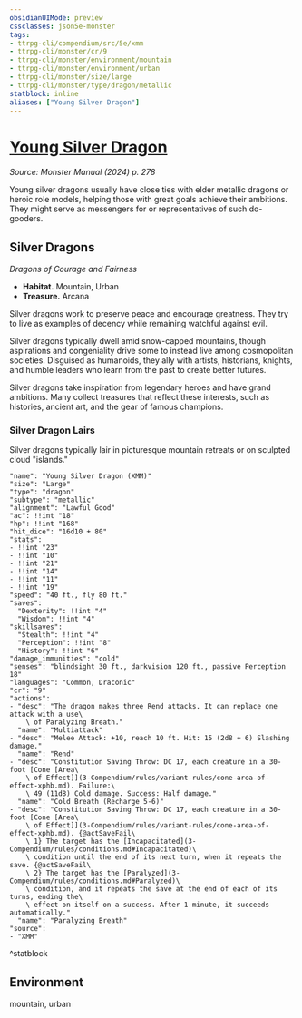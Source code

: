 ```yaml
---
obsidianUIMode: preview
cssclasses: json5e-monster
tags:
- ttrpg-cli/compendium/src/5e/xmm
- ttrpg-cli/monster/cr/9
- ttrpg-cli/monster/environment/mountain
- ttrpg-cli/monster/environment/urban
- ttrpg-cli/monster/size/large
- ttrpg-cli/monster/type/dragon/metallic
statblock: inline
aliases: ["Young Silver Dragon"]
---
```

# [Young Silver Dragon](3-Compendium\bestiary\dragon/young-silver-dragon-xmm.md)
*Source: Monster Manual (2024) p. 278*  

Young silver dragons usually have close ties with elder metallic dragons or heroic role models, helping those with great goals achieve their ambitions. They might serve as messengers for or representatives of such do-gooders.

## Silver Dragons

*Dragons of Courage and Fairness*

- **Habitat.** Mountain, Urban  
- **Treasure.** Arcana  

Silver dragons work to preserve peace and encourage greatness. They try to live as examples of decency while remaining watchful against evil.

Silver dragons typically dwell amid snow-capped mountains, though aspirations and congeniality drive some to instead live among cosmopolitan societies. Disguised as humanoids, they ally with artists, historians, knights, and humble leaders who learn from the past to create better futures.

Silver dragons take inspiration from legendary heroes and have grand ambitions. Many collect treasures that reflect these interests, such as histories, ancient art, and the gear of famous champions.

### Silver Dragon Lairs

Silver dragons typically lair in picturesque mountain retreats or on sculpted cloud "islands."

```statblock
"name": "Young Silver Dragon (XMM)"
"size": "Large"
"type": "dragon"
"subtype": "metallic"
"alignment": "Lawful Good"
"ac": !!int "18"
"hp": !!int "168"
"hit_dice": "16d10 + 80"
"stats":
- !!int "23"
- !!int "10"
- !!int "21"
- !!int "14"
- !!int "11"
- !!int "19"
"speed": "40 ft., fly 80 ft."
"saves":
  "Dexterity": !!int "4"
  "Wisdom": !!int "4"
"skillsaves":
  "Stealth": !!int "4"
  "Perception": !!int "8"
  "History": !!int "6"
"damage_immunities": "cold"
"senses": "blindsight 30 ft., darkvision 120 ft., passive Perception 18"
"languages": "Common, Draconic"
"cr": "9"
"actions":
- "desc": "The dragon makes three Rend attacks. It can replace one attack with a use\
    \ of Paralyzing Breath."
  "name": "Multiattack"
- "desc": "Melee Attack: +10, reach 10 ft. Hit: 15 (2d8 + 6) Slashing damage."
  "name": "Rend"
- "desc": "Constitution Saving Throw: DC 17, each creature in a 30-foot [Cone [Area\
    \ of Effect]](3-Compendium/rules/variant-rules/cone-area-of-effect-xphb.md). Failure:\
    \ 49 (11d8) Cold damage. Success: Half damage."
  "name": "Cold Breath (Recharge 5-6)"
- "desc": "Constitution Saving Throw: DC 17, each creature in a 30-foot [Cone [Area\
    \ of Effect]](3-Compendium/rules/variant-rules/cone-area-of-effect-xphb.md). {@actSaveFail\
    \ 1} The target has the [Incapacitated](3-Compendium/rules/conditions.md#Incapacitated)\
    \ condition until the end of its next turn, when it repeats the save. {@actSaveFail\
    \ 2} The target has the [Paralyzed](3-Compendium/rules/conditions.md#Paralyzed)\
    \ condition, and it repeats the save at the end of each of its turns, ending the\
    \ effect on itself on a success. After 1 minute, it succeeds automatically."
  "name": "Paralyzing Breath"
"source":
- "XMM"
```
^statblock

## Environment

mountain, urban